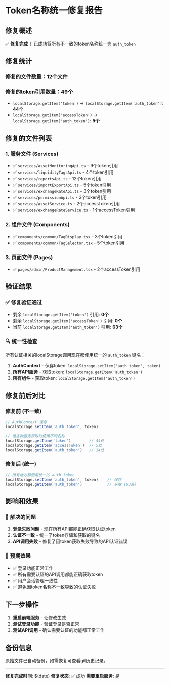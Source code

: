 # Token名称统一修复报告

## 修复概述

✅ **修复完成！** 已成功将所有不一致的token名称统一为 `auth_token`

## 修复统计

### 修复的文件数量：**12个文件**

### 修复的token引用数量：**49个**

- `localStorage.getItem('token')` → `localStorage.getItem('auth_token')`: **44个**
- `localStorage.getItem('accessToken')` → `localStorage.getItem('auth_token')`: **5个**

## 修复的文件列表

### 1. 服务文件 (Services)
- ✅ `services/assetMonitoringApi.ts` - 9个token引用
- ✅ `services/liquidityTagsApi.ts` - 4个token引用  
- ✅ `services/reportsApi.ts` - 12个token引用
- ✅ `services/importExportApi.ts` - 5个token引用
- ✅ `services/exchangeRateApi.ts` - 3个token引用
- ✅ `services/permissionApi.ts` - 3个token引用
- ✅ `services/assetService.ts` - 2个accessToken引用
- ✅ `services/exchangeRateService.ts` - 1个accessToken引用

### 2. 组件文件 (Components)
- ✅ `components/common/TagDisplay.tsx` - 3个token引用
- ✅ `components/common/TagSelector.tsx` - 5个token引用

### 3. 页面文件 (Pages)
- ✅ `pages/admin/ProductManagement.tsx` - 2个accessToken引用

## 验证结果

### ✅ 修复验证通过
- 剩余 `localStorage.getItem('token')` 引用: **0个**
- 剩余 `localStorage.getItem('accessToken')` 引用: **0个**
- 当前 `localStorage.getItem('auth_token')` 引用: **63个**

### 🔍 统一性检查
所有认证相关的localStorage调用现在都使用统一的 `auth_token` 键名：

1. **AuthContext** - 保存token: `localStorage.setItem('auth_token', token)`
2. **所有API服务** - 获取token: `localStorage.getItem('auth_token')`
3. **所有组件** - 获取token: `localStorage.getItem('auth_token')`

## 修复前后对比

### 修复前 (不一致)
```javascript
// AuthContext 保存
localStorage.setItem('auth_token', token)

// 但各种服务获取时使用不同名称
localStorage.getItem('token')        // 44处
localStorage.getItem('accessToken')  // 5处
localStorage.getItem('auth_token')   // 14处
```

### 修复后 (统一)
```javascript
// 所有地方都使用统一的 auth_token
localStorage.setItem('auth_token', token)    // 保存
localStorage.getItem('auth_token')           // 获取 (63处)
```

## 影响和效果

### 🎯 解决的问题
1. **登录失败问题** - 现在所有API都能正确获取认证token
2. **认证不一致** - 统一了token存储和获取的键名
3. **API调用失败** - 修复了因token获取失败导致的API认证错误

### 🚀 预期效果
- ✅ 登录功能正常工作
- ✅ 所有需要认证的API调用都能正确获取token
- ✅ 用户会话管理一致性
- ✅ 避免因token名称不一致导致的认证失败

## 下一步操作

1. **重启前端服务** - 让修改生效
2. **测试登录功能** - 验证登录是否正常
3. **测试API调用** - 确认需要认证的功能都正常工作

## 备份信息

原始文件已自动备份，如需恢复可查看git历史记录。

---

**修复完成时间**: $(date)
**修复状态**: ✅ 成功
**需要重启服务**: 是